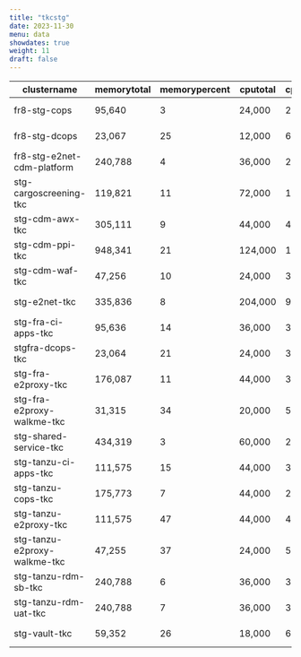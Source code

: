 ```yaml
---
title: "tkcstg"
date: 2023-11-30
menu: data
showdates: true
weight: 11
draft: false
---
```

<!--more-->
| clustername                  | memorytotal | memorypercent | cputotal | cpupercent | nodecount | health  | message            |
| ---------------------------- | ----------- | ------------- | -------- | ---------- | --------- | ------- | ------------------ |
| fr8-stg-cops                 |      95,640 |             3 |   24,000 |         26 |         6 | HEALTHY | Cluster is healthy |
| fr8-stg-dcops                |      23,067 |            25 |   12,000 |         61 |         6 | HEALTHY | Cluster is healthy |
| fr8-stg-e2net-cdm-platform   |     240,788 |             4 |   36,000 |         27 |         6 | HEALTHY | Cluster is healthy |
| stg-cargoscreening-tkc       |     119,821 |            11 |   72,000 |         13 |         6 | HEALTHY | Cluster is healthy |
| stg-cdm-awx-tkc              |     305,111 |             9 |   44,000 |         44 |         7 | HEALTHY | Cluster is healthy |
| stg-cdm-ppi-tkc              |     948,341 |            21 |  124,000 |         17 |        17 | HEALTHY | Cluster is healthy |
| stg-cdm-waf-tkc              |      47,256 |            10 |   24,000 |         30 |         6 | HEALTHY | Cluster is healthy |
| stg-e2net-tkc                |     335,836 |             8 |  204,000 |          9 |        15 | HEALTHY | Cluster is healthy |
| stg-fra-ci-apps-tkc          |      95,636 |            14 |   36,000 |         36 |         6 | HEALTHY | Cluster is healthy |
| stgfra-dcops-tkc             |      23,064 |            21 |   24,000 |         30 |         6 | HEALTHY | Cluster is healthy |
| stg-fra-e2proxy-tkc          |     176,087 |            11 |   44,000 |         32 |         7 | HEALTHY | Cluster is healthy |
| stg-fra-e2proxy-walkme-tkc   |      31,315 |            34 |   20,000 |         50 |         5 | HEALTHY | Cluster is healthy |
| stg-shared-service-tkc       |     434,319 |             3 |   60,000 |         20 |         6 | HEALTHY | Cluster is healthy |
| stg-tanzu-ci-apps-tkc        |     111,575 |            15 |   44,000 |         31 |         7 | HEALTHY | Cluster is healthy |
| stg-tanzu-cops-tkc           |     175,773 |             7 |   44,000 |         29 |         7 | HEALTHY | Cluster is healthy |
| stg-tanzu-e2proxy-tkc        |     111,575 |            47 |   44,000 |         47 |         7 | HEALTHY | Cluster is healthy |
| stg-tanzu-e2proxy-walkme-tkc |      47,255 |            37 |   24,000 |         52 |         6 | HEALTHY | Cluster is healthy |
| stg-tanzu-rdm-sb-tkc         |     240,788 |             6 |   36,000 |         34 |         6 | HEALTHY | Cluster is healthy |
| stg-tanzu-rdm-uat-tkc        |     240,788 |             7 |   36,000 |         35 |         6 | HEALTHY | Cluster is healthy |
| stg-vault-tkc                |      59,352 |            26 |   18,000 |         68 |         6 | HEALTHY | Cluster is healthy |
